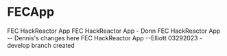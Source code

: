 # FECApp
FEC HackReactor App
FEC HackReactor App - Donn
FEC HackReactor App -- Dennis's changes here
FEC HackReactor App --Elliott
03292023 - develop branch created